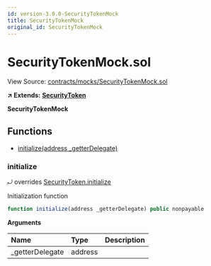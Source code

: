 ```yaml
---
id: version-3.0.0-SecurityTokenMock
title: SecurityTokenMock
original_id: SecurityTokenMock
---
```


# SecurityTokenMock.sol

View Source: [contracts/mocks/SecurityTokenMock.sol](https://github.com/remon-nashid/polymath-core/tree/0c5593835be9dcec69d8de5b12eb17bc7cd77adc/contracts/mocks/SecurityTokenMock.sol)

**↗ Extends:** [**SecurityToken**](securitytoken.md)

**SecurityTokenMock**

## Functions

* [initialize\(address \_getterDelegate\)](securitytokenmock.md#initialize)

### initialize

⤾ overrides [SecurityToken.initialize](securitytoken.md#initialize)

Initialization function

```javascript
function initialize(address _getterDelegate) public nonpayable
```

**Arguments**

| Name | Type | Description |
| :--- | :--- | :--- |
| \_getterDelegate | address |  |

